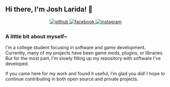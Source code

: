 ## Hi there, I'm Josh Larida! 👋

<div align="center">
<a href="https://github.com/nif-kun" target="_blank">
<img src=https://img.shields.io/badge/github-%2324292e.svg?&style=for-the-badge&logo=github&logoColor=white alt=github style="margin-bottom: 5px;" />
</a>
<a href="https://www.facebook.com/100000219791336" target="_blank">
<img src=https://img.shields.io/badge/facebook-%232E87FB.svg?&style=for-the-badge&logo=facebook&logoColor=white alt=facebook style="margin-bottom: 5px;" />
</a>
<a href="https://instagram.com/eunikz" target="_blank">
<img src=https://img.shields.io/badge/instagram-%23000000.svg?&style=for-the-badge&logo=instagram&logoColor=white alt=instagram style="margin-bottom: 5px;" />
</a>  
</div>

### A little bit about myself~

I'm a college student focusing in software and game development. Currently, many of my projects have been game mods, plugins, or libraries. But for the most part, I'm slowly filling up my repository with software I've developed.

If you came here for my work and found it useful, I'm glad you did! I hope to continue contributing in both open source and private projects.

<br/>
